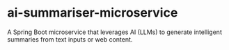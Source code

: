 # ai-summariser-microservice
A Spring Boot microservice that leverages AI (LLMs) to generate intelligent summaries from text inputs or web content.
